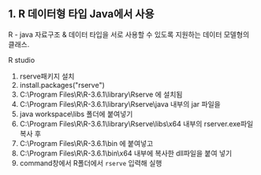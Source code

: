



## 1.  R 데이터형 타입 Java에서 사용 

R - java 자료구조 & 데이터 타입을 서로 사용할 수 있도록 지원하는 데이터 모델형의 클래스.

R studio 

1. rserve패키지 설치
2. install.packages("rserve") 
3. C:\Program Files\R\R-3.6.1\library\Rserve 에 설치됨
4. C:\Program Files\R\R-3.6.1\library\Rserve\java 내부의 jar 파일을 
5. java workspace\libs 폴더에 붙여넣기
6. C:\Program Files\R\R-3.6.1\library\Rserve\libs\x64 내부의 rserver.exe파일 복사 후 
7. C:\Program Files\R\R-3.6.1\bin 에 붙여넣고
8. C:\Program Files\R\R-3.6.1\bin\x64 내부에 복사한 dll파일을 붙여 넣기
9. command창에서 R폴더에서  `rserve` 입력해 실행



